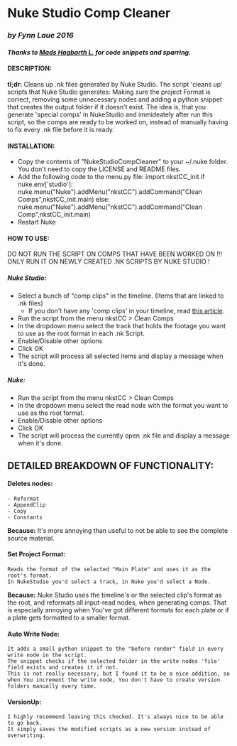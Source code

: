 # Nuke Studio Comp Cleaner
### *by Fynn Laue 2016*

#### *Thanks to [Mads Hagbarth L.](http://hagbarth.net/) for code snippets and sparring.*


#### DESCRIPTION:
**tl;dr:** Cleans up .nk files generated by Nuke Studio.
The script 'cleans up' scripts that Nuke Studio generates: Making sure the project Format is correct, removing some unnecessary nodes and adding a python snippet that creates the output folder if it doesn't exist.
The idea is, that you generate 'special comps' in NukeStudio and immideately after run this script, so the comps are ready to be worked on, instead of manually having to fix every .nk file before it is ready.


#### INSTALLATION: 
- Copy the contents of "NukeStudioCompCleaner" to your ~/.nuke folder. You don't need to copy the LICENSE and README files.
- Add the following code to the menu.py file:
import nkstCC_init
if nuke.env['studio']: nuke.menu("Nuke").addMenu("nkstCC").addCommand("Clean Comps",nkstCC_init.main)
else: nuke.menu("Nuke").addMenu("nkstCC").addCommand("Clean Comp",nkstCC_init.main)
- Restart Nuke


#### HOW TO USE:
DO NOT RUN THE SCRIPT ON COMPS THAT HAVE BEEN WORKED ON !!!
ONLY RUN IT ON NEWLY CREATED .NK SCRIPTS BY NUKE STUDIO !

##### Nuke Studio:
- Select a bunch of "comp clips" in the timeline. (Items that are linked to .nk files)
    - If you don't have any 'comp clips' in your timeline, read [this article](http://help.thefoundry.co.uk/nuke/content/timeline_environment/exporting/building_vfx_tracks.html).
- Run the script from the menu nkstCC > Clean Comps
- In the dropdown menu select the track that holds the footage you want to use as the root format in each .nk Script.
- Enable/Disable other options
- Click OK
- The script will process all selected items and display a message when it's done.

##### Nuke:
- Run the script from the menu nkstCC > Clean Comps
- In the dropdown menu select the read node with the format you want to use as the root format.
- Enable/Disable other options
- Click OK
- The script will process the currently open .nk file and display a message when it's done.



## DETAILED BREAKDOWN OF FUNCTIONALITY:
#### Deletes nodes:
    - Reformat
    - AppendClip
    - Copy
    - Constants
**Because:**
    It's more annoying than useful to not be able to see the complete source material.

#### Set Project Format:
    Reads the format of the selected "Main Plate" and uses it as the root's format.
    In NukeStudio you'd select a track, in Nuke you'd select a Node.
**Because:**
    Nuke Studio uses the timeline's or the selected clip's format as the root, and reformats all input-read nodes, when generating comps.
    That is especially annoying when You've got different formats for each plate or if a plate gets formatted to a smaller format.

#### Auto Write Node:
    It adds a small python snippet to the "before render" field in every write node in the script. 
    The snippet checks if the selected folder in the write nodes 'file' field exists and creates it if not.
    This is not really necessary, but I found it to be a nice addition, so when You increment the write node, You don't have to create version folders manually every time.

#### VersionUp:
    I highly recommend leaving this checked. It's always nice to be able to go back.
    It simply saves the modified scripts as a new version instead of overwriting.
